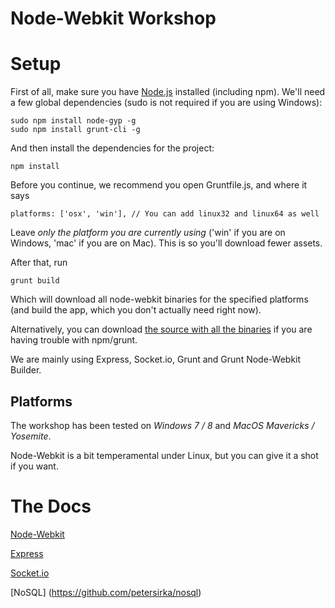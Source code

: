 Node-Webkit Workshop
====================

# Setup

First of all, make sure you have [Node.js](http://nodejs.org/) installed (including npm).
We'll need a few global dependencies (sudo is not required if you are using Windows):

```
sudo npm install node-gyp -g
sudo npm install grunt-cli -g
```

And then install the dependencies for the project:

```
npm install
```

Before you continue, we recommend you open Gruntfile.js, and where it says

```
platforms: ['osx', 'win'], // You can add linux32 and linux64 as well
```

Leave *only the platform you are currently using* ('win' if you are on Windows, 'mac' if you are on Mac). This is so you'll download fewer assets.

After that, run

```
grunt build
```

Which will download all node-webkit binaries for the specified platforms (and build the app, which you don't actually need right now).

Alternatively, you can download [the source with all the binaries](https://s3.amazonaws.com/jsconf-workshop/node-webkit-workshop.zip) if you are having trouble with npm/grunt.

We are mainly using Express, Socket.io, Grunt and Grunt Node-Webkit Builder.


## Platforms

The workshop has been tested on *Windows 7 / 8* and *MacOS Mavericks / Yosemite*.

Node-Webkit is a bit temperamental under Linux, but you can give it a shot if you want.


# The Docs

[Node-Webkit](https://github.com/rogerwang/node-webkit/wiki)

[Express](http://expressjs.com/starter/hello-world.html)

[Socket.io](http://socket.io/docs/)

[NoSQL] (https://github.com/petersirka/nosql)
